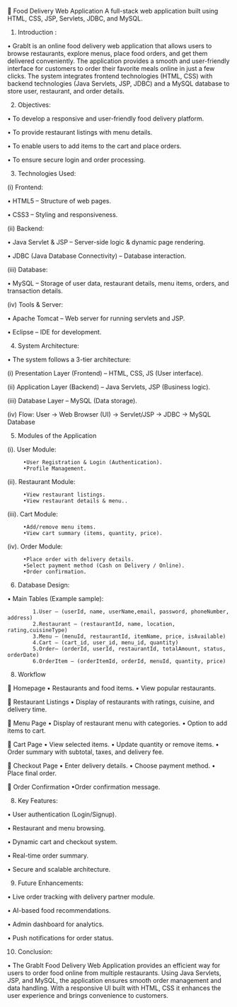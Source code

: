 🚀 Food Delivery Web Application
A full-stack web application built using HTML, CSS, JSP, Servlets, JDBC, and MySQL.



1. Introduction :

• GrabIt is an online food delivery web application that allows users to browse restaurants, explore menus, place food orders, and get them delivered conveniently. The application provides a smooth and user-friendly interface for customers to order their favorite meals online in just a few clicks. The system integrates frontend technologies (HTML, CSS) with backend technologies (Java Servlets, JSP, JDBC) and a MySQL database to store user, restaurant, and order details.

2. Objectives:

• To develop a responsive and user-friendly food delivery platform.

• To provide restaurant listings with menu details.

• To enable users to add items to the cart and place orders.

• To ensure secure login and order processing.

3. Technologies Used:

(i) Frontend:

• HTML5 – Structure of web pages.

• CSS3 – Styling and responsiveness.

(ii) Backend:

• Java Servlet & JSP – Server-side logic & dynamic page rendering.

• JDBC (Java Database Connectivity) – Database interaction.

(iii) Database:

• MySQL – Storage of user data, restaurant details, menu items, orders, and transaction details.

(iv) Tools & Server:

• Apache Tomcat – Web server for running servlets and JSP.

• Eclipse – IDE for development.

4. System Architecture:

• The system follows a 3-tier architecture:

(i) Presentation Layer (Frontend) – HTML, CSS, JS (User interface).

(ii) Application Layer (Backend) – Java Servlets, JSP (Business logic).

(iii) Database Layer – MySQL (Data storage).

(iv) Flow: User → Web Browser (UI) → Servlet/JSP → JDBC → MySQL Database

5. Modules of the Application

 (i). User Module:

         •User Registration & Login (Authentication).
         •Profile Management.

 (ii). Restaurant Module:

         •View restaurant listings.
         •View restaurant details & menu..

 (iii). Cart Module:

         •Add/remove menu items.
         •View cart summary (items, quantity, price).

 (iv). Order Module:

         •Place order with delivery details.
         •Select payment method (Cash on Delivery / Online).
         •Order confirmation.


6. Database Design:

• Main Tables (Example sample):

            1.User – (userId, name, userName,email, password, phoneNumber, address)
            2.Restaurant – (restaurantId, name, location, rating,cuisineType)
            3.Menu – (menuId, restaurantId, itemName, price, isAvailable)
            4.Cart – (cart_id, user_id, menu_id, quantity)
            5.Order– (orderId, userId, restaurantId, totalAmount, status, orderDate)
            6.OrderItem – (orderItemId, orderId, menuId, quantity, price)
8. Workflow

 🔹 Homepage
         • Restaurants and food items.
         • View popular restaurants.
 
 🔹 Restaurant Listings
         • Display of restaurants with ratings, cuisine, and delivery time.
 
 🔹 Menu Page
         • Display of restaurant menu with categories.
         • Option to add items to cart.
         
 🔹 Cart Page
         • View selected items.
         • Update quantity or remove items.
         • Order summary with subtotal, taxes, and delivery fee.
         
 🔹 Checkout Page
         • Enter delivery details.
         • Choose payment method.
         • Place final order.
         
 🔹 Order Confirmation
         •Order confirmation message.
       
         
8. Key Features:

• User authentication (Login/Signup). 

• Restaurant and menu browsing.

• Dynamic cart and checkout system.

• Real-time order summary.

• Secure and scalable architecture.

9. Future Enhancements:

• Live order tracking with delivery partner module.

• AI-based food recommendations.

• Admin dashboard for analytics.

• Push notifications for order status.

10. Conclusion:

• The GrabIt Food Delivery Web Application provides an efficient way for users to order food online from multiple restaurants. Using Java Servlets, JSP, and MySQL, the application ensures smooth order management and data handling. With a responsive UI built with HTML, CSS it enhances the user experience and brings convenience to customers.
